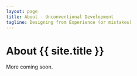```yaml
---
layout: page
title: About - Unconventional Development
tagline: Designing from Experience (or mistakes)
---
```


About {{ site.title }}
======================

More coming soon.